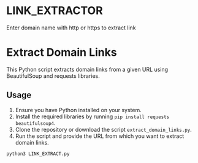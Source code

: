 # LINK_EXTRACTOR
Enter domain name with http or https to extract link 
# Extract Domain Links

This Python script extracts domain links from a given URL using BeautifulSoup and requests libraries.

## Usage

1. Ensure you have Python installed on your system.
2. Install the required libraries by running `pip install requests beautifulsoup4`.
3. Clone the repository or download the script `extract_domain_links.py`.
4. Run the script and provide the URL from which you want to extract domain links.

```bash
python3 LINK_EXTRACT.py

